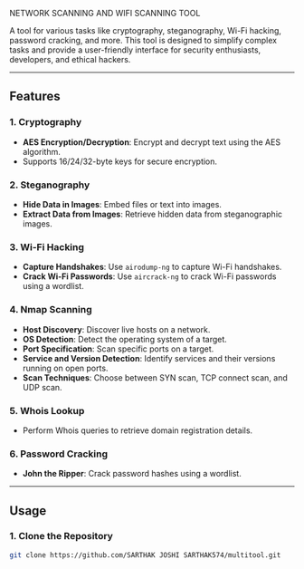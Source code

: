 
NETWORK SCANNING AND WIFI SCANNING TOOL

A   tool for various tasks like cryptography, steganography, Wi-Fi hacking, password cracking, and more. This tool is designed to simplify complex tasks and provide a user-friendly interface for security enthusiasts, developers, and ethical hackers.

---

## Features

### 1. **Cryptography**
   - **AES Encryption/Decryption**: Encrypt and decrypt text using the AES algorithm.
   - Supports 16/24/32-byte keys for secure encryption.

### 2. **Steganography**
   - **Hide Data in Images**: Embed files or text into images.
   - **Extract Data from Images**: Retrieve hidden data from steganographic images.

### 3. **Wi-Fi Hacking**
   - **Capture Handshakes**: Use `airodump-ng` to capture Wi-Fi handshakes.
   - **Crack Wi-Fi Passwords**: Use `aircrack-ng` to crack Wi-Fi passwords using a wordlist.

### 4. **Nmap Scanning**
   - **Host Discovery**: Discover live hosts on a network.
   - **OS Detection**: Detect the operating system of a target.
   - **Port Specification**: Scan specific ports on a target.
   - **Service and Version Detection**: Identify services and their versions running on open ports.
   - **Scan Techniques**: Choose between SYN scan, TCP connect scan, and UDP scan.

### 5. **Whois Lookup**
   - Perform Whois queries to retrieve domain registration details.

### 6. **Password Cracking**
   - **John the Ripper**: Crack password hashes using a wordlist.

---

## Usage

### 1. **Clone the Repository**
   ```bash
   git clone https://github.com/SARTHAK JOSHI SARTHAK574/multitool.git
  
